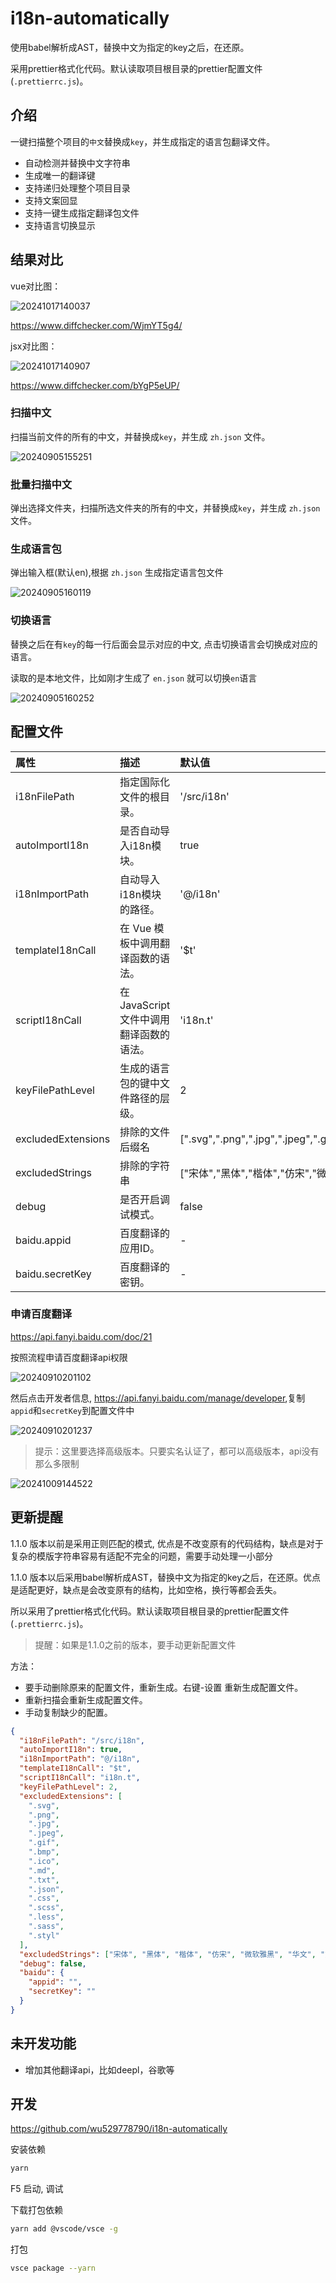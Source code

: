 # i18n-automatically

使用babel解析成AST，替换中文为指定的key之后，在还原。

采用prettier格式化代码。默认读取项目根目录的prettier配置文件(`.prettierrc.js`)。

## 介绍

一键扫描整个项目的`中文`替换成`key`，并生成指定的语言包翻译文件。

- 自动检测并替换中文字符串
- 生成唯一的翻译键
- 支持递归处理整个项目目录
- 支持文案回显
- 支持一键生成指定翻译包文件
- 支持语言切换显示

## 结果对比

vue对比图：

![20241017140037](https://gcore.jsdelivr.net/gh/wu529778790/image/blog/20241017140037.png)

<https://www.diffchecker.com/WjmYT5g4/>

jsx对比图：

![20241017140907](https://gcore.jsdelivr.net/gh/wu529778790/image/blog/20241017140907.png)

<https://www.diffchecker.com/bYgP5eUP/>

### 扫描中文

扫描当前文件的所有的中文，并替换成`key`，并生成 `zh.json` 文件。

![20240905155251](https://gcore.jsdelivr.net/gh/wu529778790/image/blog/20240905155251.png)

### 批量扫描中文

弹出选择文件夹，扫描所选文件夹的所有的中文，并替换成`key`，并生成 `zh.json` 文件。

### 生成语言包

弹出输入框(默认en),根据 `zh.json` 生成指定语言包文件

![20240905160119](https://gcore.jsdelivr.net/gh/wu529778790/image/blog/20240905160119.png)

### 切换语言

替换之后在有`key`的每一行后面会显示对应的中文, 点击切换语言会切换成对应的语言。

读取的是本地文件，比如刚才生成了 `en.json` 就可以切换`en`语言

![20240905160252](https://gcore.jsdelivr.net/gh/wu529778790/image/blog/20240905160252.png)

## 配置文件

|属性|描述|默认值|
|:--|:--|:--|
|i18nFilePath|指定国际化文件的根目录。| '/src/i18n' |
|autoImportI18n|是否自动导入i18n模块。| true |
|i18nImportPath|自动导入i18n模块的路径。| '@/i18n' |
|templateI18nCall|在 Vue 模板中调用翻译函数的语法。| '$t' |
|scriptI18nCall|在 JavaScript 文件中调用翻译函数的语法。| 'i18n.t' |
|keyFilePathLevel|生成的语言包的键中文件路径的层级。| 2 |
|excludedExtensions|排除的文件后缀名|[".svg",".png",".jpg",".jpeg",".gif",".bmp",".ico",".md",".txt",".json",".css",".scss",".less",".sass",".styl"] |
|excludedStrings|排除的字符串| ["宋体","黑体","楷体","仿宋","微软雅黑","华文","方正","苹方","思源","YYYY年MM月DD日"] |
|debug|是否开启调试模式。|  false |
|baidu.appid|百度翻译的应用ID。| - |
|baidu.secretKey|百度翻译的密钥。| - |

### 申请百度翻译

<https://api.fanyi.baidu.com/doc/21>

按照流程申请百度翻译api权限

![20240910201102](https://gcore.jsdelivr.net/gh/wu529778790/image/blog/20240910201102.png)

然后点击开发者信息, <https://api.fanyi.baidu.com/manage/developer>,复制`appid`和`secretKey`到配置文件中

![20240910201237](https://gcore.jsdelivr.net/gh/wu529778790/image/blog/20240910201237.png)

> 提示：这里要选择高级版本。只要实名认证了，都可以高级版本，api没有那么多限制

![20241009144522](https://gcore.jsdelivr.net/gh/wu529778790/image/blog/20241009144522.png)

## 更新提醒

1.1.0 版本以前是采用正则匹配的模式, 优点是不改变原有的代码结构，缺点是对于复杂的模版字符串容易有适配不完全的问题，需要手动处理一小部分

1.1.0 版本以后采用babel解析成AST，替换中文为指定的key之后，在还原。优点是适配更好，缺点是会改变原有的结构，比如空格，换行等都会丢失。

所以采用了prettier格式化代码。默认读取项目根目录的prettier配置文件(`.prettierrc.js`)。

> 提醒：如果是1.1.0之前的版本，要手动更新配置文件

方法：

- 要手动删除原来的配置文件，重新生成。右键-设置 重新生成配置文件。
- 重新扫描会重新生成配置文件。
- 手动复制缺少的配置。

```json
{
  "i18nFilePath": "/src/i18n",
  "autoImportI18n": true,
  "i18nImportPath": "@/i18n",
  "templateI18nCall": "$t",
  "scriptI18nCall": "i18n.t",
  "keyFilePathLevel": 2,
  "excludedExtensions": [
    ".svg",
    ".png",
    ".jpg",
    ".jpeg",
    ".gif",
    ".bmp",
    ".ico",
    ".md",
    ".txt",
    ".json",
    ".css",
    ".scss",
    ".less",
    ".sass",
    ".styl"
  ],
  "excludedStrings": ["宋体", "黑体", "楷体", "仿宋", "微软雅黑", "华文", "方正", "苹方", "思源", "YYYY年MM月DD日"],
  "debug": false,
  "baidu": {
    "appid": "",
    "secretKey": ""
  }
}
```

## 未开发功能

- 增加其他翻译api，比如deepl，谷歌等

## 开发

<https://github.com/wu529778790/i18n-automatically>

安装依赖

```bash
yarn
```

F5 启动, 调试

下载打包依赖

```bash
yarn add @vscode/vsce -g
```

打包

```bash
vsce package --yarn
```
